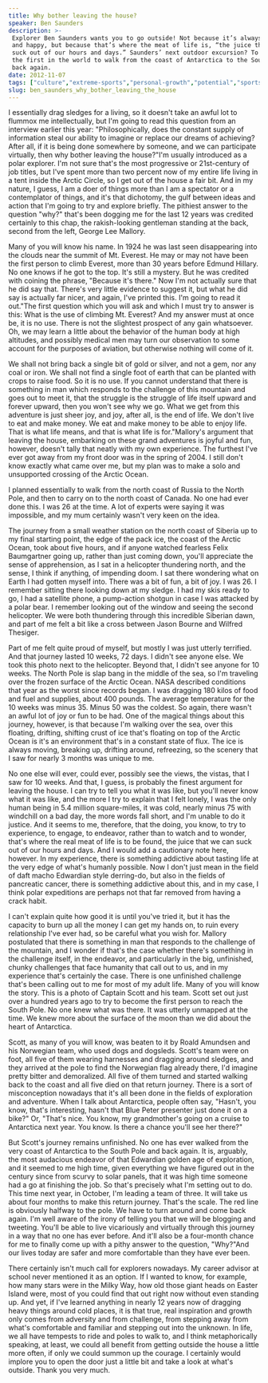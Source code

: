 ```yaml
---
title: Why bother leaving the house?
speaker: Ben Saunders
description: >-
 Explorer Ben Saunders wants you to go outside! Not because it’s always pleasant
 and happy, but because that’s where the meat of life is, “the juice that we can
 suck out of our hours and days.” Saunders’ next outdoor excursion? To try to be
 the first in the world to walk from the coast of Antarctica to the South Pole and
 back again.
date: 2012-11-07
tags: ["culture","extreme-sports","personal-growth","potential","sports","travel"]
slug: ben_saunders_why_bother_leaving_the_house
---
```


I essentially drag sledges for a living, so it doesn't take an awful lot to flummox me
intellectually, but I'm going to read this question from an interview earlier this year:
"Philosophically, does the constant supply of information steal our ability to imagine or
replace our dreams of achieving? After all, if it is being done somewhere by someone, and
we can participate virtually, then why bother leaving the house?"I'm usually introduced as
a polar explorer. I'm not sure that's the most progressive or 21st-century of job titles,
but I've spent more than two percent now of my entire life living in a tent inside the
Arctic Circle, so I get out of the house a fair bit. And in my nature, I guess, I am a
doer of things more than I am a spectator or a contemplator of things, and it's that
dichotomy, the gulf between ideas and action that I'm going to try and explore briefly. The
pithiest answer to the question "why?" that's been dogging me for the last 12 years was
credited certainly to this chap, the rakish-looking gentleman standing at the back, second
from the left, George Lee Mallory.

Many of you will know his name. In 1924 he was last seen disappearing into the clouds near
the summit of Mt. Everest. He may or may not have been the first person to climb Everest,
more than 30 years before Edmund Hillary. No one knows if he got to the top. It's still a
mystery. But he was credited with coining the phrase, "Because it's there." Now I'm not
actually sure that he did say that. There's very little evidence to suggest it, but what
he did say is actually far nicer, and again, I've printed this. I'm going to read it
out."The first question which you will ask and which I must try to answer is this: What is
the use of climbing Mt. Everest? And my answer must at once be, it is no use. There is not
the slightest prospect of any gain whatsoever. Oh, we may learn a little about the
behavior of the human body at high altitudes, and possibly medical men may turn our
observation to some account for the purposes of aviation, but otherwise nothing will come
of it.

We shall not bring back a single bit of gold or silver, and not a gem, nor any coal or
iron. We shall not find a single foot of earth that can be planted with crops to raise
food. So it is no use. If you cannot understand that there is something in man which
responds to the challenge of this mountain and goes out to meet it, that the struggle is
the struggle of life itself upward and forever upward, then you won't see why we go. What
we get from this adventure is just sheer joy, and joy, after all, is the end of life. We
don't live to eat and make money. We eat and make money to be able to enjoy life. That is
what life means, and that is what life is for."Mallory's argument that leaving the house,
embarking on these grand adventures is joyful and fun, however, doesn't tally that neatly
with my own experience. The furthest I've ever got away from my front door was in the
spring of 2004. I still don't know exactly what came over me, but my plan was to make a
solo and unsupported crossing of the Arctic Ocean.

I planned essentially to walk from the north coast of Russia to the North Pole, and then
to carry on to the north coast of Canada. No one had ever done this. I was 26 at the time.
A lot of experts were saying it was impossible, and my mum certainly wasn't very keen on
the idea. 

The journey from a small weather station on the north coast of Siberia up to my final
starting point, the edge of the pack ice, the coast of the Arctic Ocean, took about five
hours, and if anyone watched fearless Felix Baumgartner going up, rather than just coming
down, you'll appreciate the sense of apprehension, as I sat in a helicopter thundering
north, and the sense, I think if anything, of impending doom. I sat there wondering what
on Earth I had gotten myself into. There was a bit of fun, a bit of joy. I was 26. I
remember sitting there looking down at my sledge. I had my skis ready to go, I had a
satellite phone, a pump-action shotgun in case I was attacked by a polar bear. I remember
looking out of the window and seeing the second helicopter. We were both thundering
through this incredible Siberian dawn, and part of me felt a bit like a cross between
Jason Bourne and Wilfred Thesiger.

Part of me felt quite proud of myself, but mostly I was just utterly terrified. And that
journey lasted 10 weeks, 72 days. I didn't see anyone else. We took this photo next to the
helicopter. Beyond that, I didn't see anyone for 10 weeks. The North Pole is slap bang in
the middle of the sea, so I'm traveling over the frozen surface of the Arctic Ocean. NASA
described conditions that year as the worst since records began. I was dragging 180 kilos
of food and fuel and supplies, about 400 pounds. The average temperature for the 10 weeks
was minus 35. Minus 50 was the coldest. So again, there wasn't an awful lot of joy or fun
to be had. One of the magical things about this journey, however, is that because I'm
walking over the sea, over this floating, drifting, shifting crust of ice that's floating
on top of the Arctic Ocean is it's an environment that's in a constant state of flux. The
ice is always moving, breaking up, drifting around, refreezing, so the scenery that I saw
for nearly 3 months was unique to me.

No one else will ever, could ever, possibly see the views, the vistas, that I saw for 10
weeks. And that, I guess, is probably the finest argument for leaving the house. I can try
to tell you what it was like, but you'll never know what it was like, and the more I try
to explain that I felt lonely, I was the only human being in 5.4 million square-miles, it
was cold, nearly minus 75 with windchill on a bad day, the more words fall short, and I'm
unable to do it justice. And it seems to me, therefore, that the doing, you know, to try
to experience, to engage, to endeavor, rather than to watch and to wonder, that's where
the real meat of life is to be found, the juice that we can suck out of our hours and
days. And I would add a cautionary note here, however. In my experience, there is
something addictive about tasting life at the very edge of what's humanly possible. Now I
don't just mean in the field of daft macho Edwardian style derring-do, but also in the
fields of pancreatic cancer, there is something addictive about this, and in my case, I
think polar expeditions are perhaps not that far removed from having a crack
habit.

I can't explain quite how good it is until you've tried it, but it has the capacity to
burn up all the money I can get my hands on, to ruin every relationship I've ever had, so
be careful what you wish for. Mallory postulated that there is something in man that
responds to the challenge of the mountain, and I wonder if that's the case whether there's
something in the challenge itself, in the endeavor, and particularly in the big,
unfinished, chunky challenges that face humanity that call out to us, and in my experience
that's certainly the case. There is one unfinished challenge that's been calling out to me
for most of my adult life. Many of you will know the story. This is a photo of Captain
Scott and his team. Scott set out just over a hundred years ago to try to become the first
person to reach the South Pole. No one knew what was there. It was utterly unmapped at the
time. We knew more about the surface of the moon than we did about the heart of
Antarctica.

Scott, as many of you will know, was beaten to it by Roald Amundsen and his Norwegian
team, who used dogs and dogsleds. Scott's team were on foot, all five of them wearing
harnesses and dragging around sledges, and they arrived at the pole to find the Norwegian
flag already there, I'd imagine pretty bitter and demoralized. All five of them turned and
started walking back to the coast and all five died on that return journey. There is a sort
of misconception nowadays that it's all been done in the fields of exploration and
adventure. When I talk about Antarctica, people often say, "Hasn't, you know, that's
interesting, hasn't that Blue Peter presenter just done it on a bike?" Or, "That's nice.
You know, my grandmother's going on a cruise to Antarctica next year. You know. Is there a
chance you'll see her there?" 

But Scott's journey remains unfinished. No one has ever walked from the very coast of
Antarctica to the South Pole and back again. It is, arguably, the most audacious endeavor
of that Edwardian golden age of exploration, and it seemed to me high time, given
everything we have figured out in the century since from scurvy to solar panels, that it
was high time someone had a go at finishing the job. So that's precisely what I'm setting
out to do. This time next year, in October, I'm leading a team of three. It will take us
about four months to make this return journey. That's the scale. The red line is obviously
halfway to the pole. We have to turn around and come back again. I'm well aware of the
irony of telling you that we will be blogging and tweeting. You'll be able to live
vicariously and virtually through this journey in a way that no one has ever before. And
it'll also be a four-month chance for me to finally come up with a pithy answer to the
question, "Why?"And our lives today are safer and more comfortable than they have ever
been.

There certainly isn't much call for explorers nowadays. My career advisor at school never
mentioned it as an option. If I wanted to know, for example, how many stars were in the
Milky Way, how old those giant heads on Easter Island were, most of you could find that
out right now without even standing up. And yet, if I've learned anything in nearly 12
years now of dragging heavy things around cold places, it is that true, real inspiration
and growth only comes from adversity and from challenge, from stepping away from what's
comfortable and familiar and stepping out into the unknown. In life, we all have tempests
to ride and poles to walk to, and I think metaphorically speaking, at least, we could all
benefit from getting outside the house a little more often, if only we could summon up the
courage. I certainly would implore you to open the door just a little bit and take a look
at what's outside. Thank you very much.

<!--
ad_duration=3.33
comment_count=115
event="TEDSalon London Fall 2012"
external_start_time=0
intro_duration=11.82
is_subtitle_required="False"
is_talk_featured="True"
language="en"
language_swap="False"
native_language="en"
number_of_related_talks=6
number_of_speakers=1
number_of_subtitled_videos=33
number_of_tags=6
number_of_talk_download_languages=33
number_of_talk_more_resources=0
number_of_talk_recommendations=0
number_of_talks_take_actions=0
post_ad_duration=0.83
published_timestamp="2012-12-14 16:00:41"
recording_date="2012-11-07"
speaker_description="Polar explorer"
speaker_id=87
speaker_is_published=1
speaker_name="Ben Saunders"
talk_name="Why bother leaving the house?"
talks_tags=["culture","extreme-sports","personal-growth","potential","sports","travel"]
url_audio="https://download.ted.com/talks/BenSaunders_2012S.mp3?apikey=acme-roadrunner"
url_photo_speaker="https://pe.tedcdn.com/images/ted/ccee2996dc81f05916a7e18207c8321d1d5a479d_254x191.jpg"
url_photo_talk="https://s3.amazonaws.com/talkstar-photos/uploads/1ea31844-7a15-4edd-bc7b-a67a1507232e/BenSaunders_2012S-embed.jpg"
url_webpage="https://www.ted.com/talks/ben_saunders_why_bother_leaving_the_house"
video_type_name="TED Stage Talk"
-->